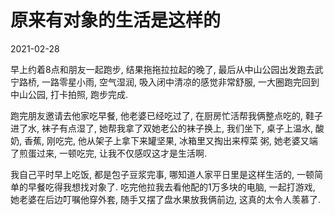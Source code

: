 # 原来有对象的生活是这样的
2021-02-28

早上约着8点和朋友一起跑步, 结果拖拖拉拉起的晚了, 最后从中山公园出发跑去武宁路桥, 一路零星小雨, 空气湿润, 吸入闭中清凉的感觉非常舒服, 一大圈跑完回到中山公园, 打卡拍照, 跑步完成.

跑完朋友邀请去他家吃早餐, 他老婆已经吃过了, 在厨房忙活帮我俩整点吃的, 鞋子进了水, 袜子有点湿了, 她帮我拿了双她老公的袜子换上, 我们坐下, 桌子上温水, 酸奶, 香蕉, 刚吃完, 他从架子上拿下来罐坚果, 冰箱里又掏出来榨菜 粥, 她老婆又端了煎蛋过来, 一顿吃完, 让我不仅感叹这才是生活啊.

我自己平时早上吃饭, 都是包子豆浆完事, 哪知道人家平日里是这样生活的, 一顿简单的早餐吃得我想找对象了. 吃完他拉我去看他配的1万多块的电脑, 一起打游戏, 她老婆在后边叮嘱他穿外套, 随手又摆了盘水果放我俩前边, 这真的太令人羡慕了.